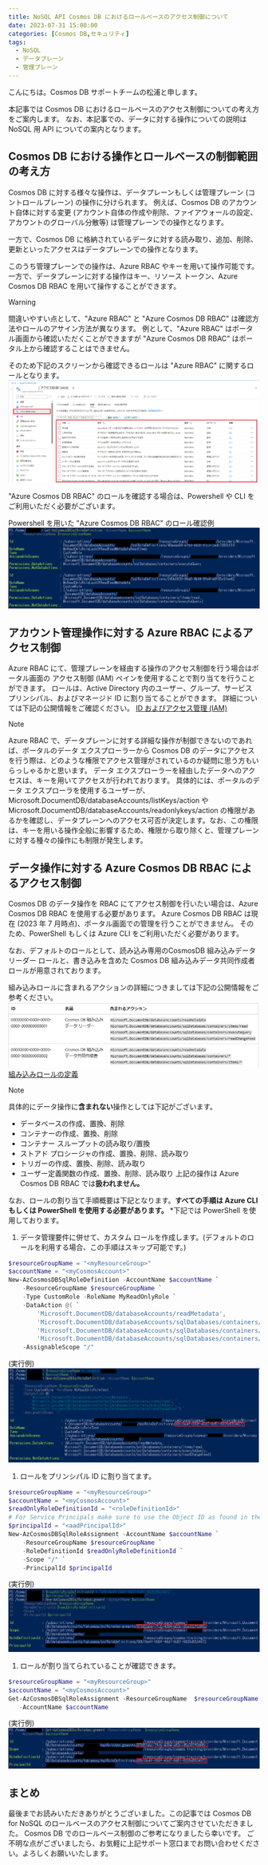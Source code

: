 ```yaml
---
title: NoSQL API Cosmos DB におけるロールベースのアクセス制御について
date: 2023-07-31 15:00:00
categories: [Cosmos DB,セキュリティ]
tags:
  - NoSQL
  - データプレーン
  - 管理プレーン
---
```


こんにちは。Cosmos DB サポートチームの松浦と申します。

本記事では Cosmos DB におけるロールベースのアクセス制御についての考え方をご案内します。
なお、本記事での、データに対する操作についての説明は NoSQL 用 API についての案内となります。

<!--more-->
## Cosmos DB における操作とロールベースの制御範囲の考え方

Cosmos DB に対する様々な操作は、データプレーンもしくは管理プレーン (コントロールプレーン) の操作に分けられます。
例えば、Cosmos DB のアカウント自体に対する変更 (アカウント自体の作成や削除、ファイアウォールの設定、アカウントのグローバル分散等) は管理プレーンでの操作となります。

一方で、Cosmos DB に格納されているデータに対する読み取り、追加、削除、更新といったアクセスはデータプレーンでの操作となります。

このうち管理プレーンでの操作は、Azure RBAC やキーを用いて操作可能です。
一方で、データプレーンに対する操作はキー、リソース トークン、Azure Cosmos DB RBAC を用いて操作することができます。

> [!WARNING]
> 間違いやすい点として、"Azure RBAC" と "Azure Cosmos DB RBAC" は確認方法やロールのアサイン方法が異なります。
> 例として、"Azure RBAC" はポータル画面から確認いただくことができますが "Azure Cosmos DB RBAC" はポータル上から確認することはできません。

そのため下記のスクリーンから確認できるロールは "Azure RBAC" に関するロールとなります。
![](./Rolebase-access-control/IAMscreen.png)

"Azure Cosmos DB RBAC" のロールを確認する場合は、Powershell や CLI をご利用いただく必要がございます。

Powershell を用いた "Azure Cosmos DB RBAC" のロール確認例
![](./Rolebase-access-control/AzureCosmosRBACList.png)

## アカウント管理操作に対する Azure RBAC によるアクセス制御

Azure RBAC にて、管理プレーンを経由する操作のアクセス制御を行う場合はポータル画面の アクセス制御 (IAM) ペインを使用することで割り当てを行うことができます。
ロールは、Active Directory 内のユーザー、グループ、サービス プリンシパル、およびマネージド ID に割り当てることができます。
詳細については下記の公開情報をご確認ください。
[ID およびアクセス管理 (IAM)](https://learn.microsoft.com/ja-jp/azure/cosmos-db/role-based-access-control#identity-and-access-management-iam)

> [!NOTE]
> Azure RBAC で、データプレーンに対する詳細な操作が制御できないのであれば、ポータルのデータ エクスプローラーから Cosmos DB のデータにアクセスを行う際は、どのような権限でアクセス管理がされているのか疑問に思う方もいらっしゃるかと思います。
> データ エクスプローラーを経由したデータへのアクセスは、キーを用いてアクセスが行われております。
> 具体的には、ポータルのデータ エクスプローラを使用するユーザーが、Microsoft.DocumentDB/databaseAccounts/listKeys/action や Microsoft.DocumentDB/databaseAccounts/readonlykeys/action の権限があるかを確認し、データプレーンへのアクセス可否が決定します。なお、この権限は、キーを用いる操作全般に影響するため、権限から取り除くと、管理プレーンに対する種々の操作にも制限が発生します。

## データ操作に対する Azure Cosmos DB RBAC によるアクセス制御
Cosmos DB のデータ操作を RBAC にてアクセス制御を行いたい場合は、Azure Cosmos DB RBAC を使用する必要があります。
Azure Cosmos DB RBAC は現在 (2023 年 7 月時点)、ポータル画面での管理を行うことができません。
そのため、PowerShell もしくは Azure CLI をご利用いただく必要があります。

なお、デフォルトのロールとして、読み込み専用のCosmosDB 組み込みデータ リーダー ロールと、書き込みを含めた Cosmos DB 組み込みデータ共同作成者ロールが用意されております。

組み込みロールに含まれるアクションの詳細につきましては下記の公開情報をご参考ください。
![](./Rolebase-access-control/buildinrole.png)
[組み込みロールの定義](https://learn.microsoft.com/ja-jp/azure/cosmos-db/how-to-setup-rbac#built-in-role-definitions)


> [!NOTE]
> 具体的にデータ操作に**含まれない**操作としては下記がございます。
> - データベースの作成、置換、削除
> - コンテナーの作成、置換、削除
> - コンテナー スループットの読み取り/置換
> - ストアド プロシージャの作成、置換、削除、読み取り
> - トリガーの作成、置換、削除、読み取り
> - ユーザー定義関数の作成、置換、削除、読み取り
> 上記の操作は Azure Cosmos DB RBAC では**扱われません。**

なお、ロールの割り当て手順概要は下記となります。**すべての手順は Azure CLI もしくは PowerShell を使用する必要があります。**
*下記では PowerShell を使用しております。
1. データ管理要件に併せて、カスタム ロールを作成します。(デフォルトのロールを利用する場合、この手順はスキップ可能です。)
```PowerShell
$resourceGroupName = "<myResourceGroup>"
$accountName = "<myCosmosAccount>"
New-AzCosmosDBSqlRoleDefinition -AccountName $accountName `
    -ResourceGroupName $resourceGroupName `
    -Type CustomRole -RoleName MyReadOnlyRole `
    -DataAction @( `
        'Microsoft.DocumentDB/databaseAccounts/readMetadata',
        'Microsoft.DocumentDB/databaseAccounts/sqlDatabases/containers/items/read', `
        'Microsoft.DocumentDB/databaseAccounts/sqlDatabases/containers/executeQuery', `
        'Microsoft.DocumentDB/databaseAccounts/sqlDatabases/containers/readChangeFeed') `
    -AssignableScope "/"
```
(実行例)
![](./Rolebase-access-control/customerrolecreate.png)

1. ロールをプリンシパル ID に割り当てます。
```PowerShell
$resourceGroupName = "<myResourceGroup>"
$accountName = "<myCosmosAccount>"
$readOnlyRoleDefinitionId = "<roleDefinitionId>" 
# For Service Principals make sure to use the Object ID as found in the Enterprise applications section of the Azure Active Directory portal blade.
$principalId = "<aadPrincipalId>"
New-AzCosmosDBSqlRoleAssignment -AccountName $accountName `
    -ResourceGroupName $resourceGroupName `
    -RoleDefinitionId $readOnlyRoleDefinitionId `
    -Scope "/" `
    -PrincipalId $principalId
```
(実行例)
![](./Rolebase-access-control/roleassignment.png)

1. ロールが割り当てられていることが確認できます。 
```PowerShell
$resourceGroupName = "<myResourceGroup>"
$accountName = "<myCosmosAccount>"
Get-AzCosmosDBSqlRoleAssignment -ResourceGroupName  $resourceGroupName `
   -AccountName $accountName
```
(実行例)
![](./Rolebase-access-control/roleassignmentcheck.png)


## まとめ

最後までお読みいただきありがとうございました。この記事では Cosmos DB for NoSQL のロールベースのアクセス制御についてご案内させていただきました。
Cosmos DB でのロールベース制御のご参考になりましたら幸いです。
ご不明な点がございましたら、お気軽に上記サポート窓口までお問い合わせください。よろしくお願いいたします。
